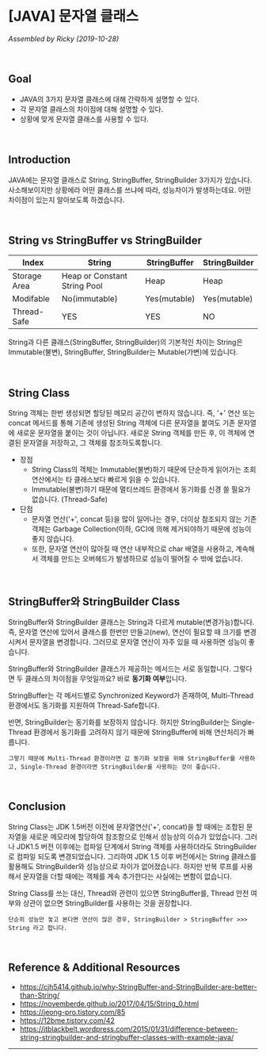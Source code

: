 # [JAVA] 문자열 클래스

*Assembled by Ricky (2019-10-28)*

<br>

## Goal

- JAVA의 3가지 문자열 클래스에 대해 간략하게 설명할 수 있다.
- 각 문자열 클래스의 차이점에 대해 설명할 수 있다.
- 상황에 맞게 문자열 클래스를 사용할 수 있다.

<br>

##  Introduction

JAVA에는 문자열 클래스로 String, StringBuffer, StringBuilder 3가지가 있습니다. 사소해보이지만 상황에라 어떤 클래스를 쓰냐에 따라, 성능차이가 발생하는데요. 어떤 차이점이 있는지 알아보도록 하겠습니다. 

<br>

## String vs StringBuffer vs StringBuilder

| Index        | String                       | StringBuffer | StringBuilder |
| ------------ | ---------------------------- | ------------ | ------------- |
| Storage Area | Heap or Constant String Pool | Heap         | Heap          |
| Modifable    | No(immutable)                | Yes(mutable) | Yes(mutable)  |
| Thread-Safe  | YES                          | YES          | NO            |

String과 다른 클래스(StringBuffer, StringBuilder)의 기본적인 차이는 String은 Immutable(불변), StringBuffer, StringBuilder는 Mutable(가변)에 있습니다.

<br>

## String Class

String 객체는 한번 생성되면 할당된 메모리 공간이 변하지 않습니다. 즉, '+' 연산 또는 concat 메서드를 통해 기존에 생성된 String 객체에 다른 문자열을 붙여도 기존 문자열에 새로운 문자열을 붙이는 것이 아닙니다. 새로운 String 객체를 만든 후, 이 객체에 연결된 문자열을 저장하고, 그 객체를 참조하도록합니다. 

- 장점
  - String Class의 객체는 Immutable(불변)하기 때문에 단순하게 읽어가는 조회 연산에서는 타 클래스보다 빠르게 읽을 수 있습니다.
  - Immutable(불변)하기 때문에 멀티쓰레드 환경에서 동기화를 신경 쓸 필요가 없습니다. (Thread-Safe)
- 단점
  - 문자열 연산('+', concat 등)을 많이 일어나는 경우, 더이상 참조되지 않는 기존 객체는 Garbage Collection(이하, GC)에 의해 제거되야하기 때문에 성능이 좋지 않습니다. 
  - 또한,  문자열 연산이 많아질 때 연산 내부적으로 char 배열을 사용하고, 계속해서 객체를 만드는 오버헤드가 발생하므로 성능이 떨어질 수 밖에 없습니다.

<br>

## StringBuffer와 StringBuilder Class

StringBuffer와 StringBuilder 클래스는 String과 다르게 mutable(변경가능)합니다. 즉, 문자열 연산에 있어서 클래스를 한번만 만들고(new), 연산이 필요할 때 크기를 변경시켜서 문자열을 변경합니다. 그러므로 문자열 연산이 자주 있을 때 사용하면 성능이 좋습니다.

StringBuffer와 StringBuilder 클래스가 제공하는 메서드는 서로 동일합니다. 그렇다면 두 클래스의 차이점을 무엇일까요? 바로 **동기화 여부**입니다.

StringBuffer는 각 메서드별로 Synchronized Keyword가 존재하여, Multi-Thread 환경에서도 동기화를 지원하여 Thread-Safe합니다. 

반면, StringBuilder는 동기화를 보장하지 않습니다. 하지만 StringBuilder는 Single-Thread 환경에서 동기화를 고려하지 않기 때문에 StringBuffer에 비해 연산처리가 빠릅니다.

```그렇기 때문에 Multi-Thread 환경이라면 값 동기화 보장을 위해 StringBuffer를 사용하고, Single-Thread 환경이라면 StringBuilder를 사용하는 것이 좋습니다.```

<br>

## Conclusion

String Class는 JDK 1.5버전 이전에 문자열연산('+', concat)을 할 때에는 조합된 문자열을 새로운 메모리에 할당하여 참조함으로 인해서 성능상의 이슈가 있었습니다. 그러나 JDK1.5 버전 이후에는 컴파일 단계에서 String 객체를 사용하더라도 StringBuilder로 컴파일 되도록 변경되었습니다. 그리하여 JDK 1.5 이후 버전에서는 String 클래스를 활용해도 StringBuilder와 성능상으로 차이가 없어졌습니다. 하지만 반복 루프를 사용해서 문자열을 더할 때에는 객체를 계속 추가한다는 사실에는 변함이 없습니다. 

String Class를 쓰는 대신, Thread와 관련이 있으면 StringBuffer를, Thread 안전 여부와 상관이 없으면 StringBuilder를 사용하는 것을 권장합니다.

```단순히 성능만 놓고 본다면 연산이 많은 경우, StringBuilder > StringBuffer >>> String 라고 합니다.```

<br>

## Reference & Additional Resources

-  https://cjh5414.github.io/why-StringBuffer-and-StringBuilder-are-better-than-String/ 
-  https://novemberde.github.io/2017/04/15/String_0.html 
-  https://jeong-pro.tistory.com/85 
-  https://12bme.tistory.com/42 
-  https://itblackbelt.wordpress.com/2015/01/31/difference-between-string-stringbuilder-and-stringbuffer-classes-with-example-java/ 

---





